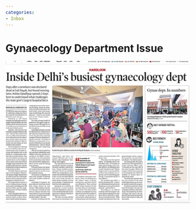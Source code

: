 ```yaml
---
categories:
- Inbox
---
```

# Gynaecology Department Issue

![](../files/e8395b2e-57af-4840-a76c-f25a6cd82c45.jpg)